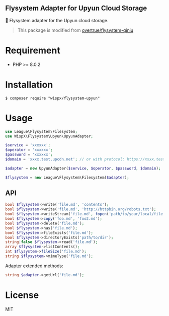 ## Flysystem Adapter for Upyun Cloud Storage

:floppy_disk: Flysystem adapter for the Upyun cloud storage.

> This package is modified from [overtrue/flysystem-qiniu](https://github.com/overtrue/flysystem-qiniu)

# Requirement

-   PHP >= 8.0.2

# Installation

```shell
$ composer require "wispx/flysystem-upyun"
```

# Usage

```php
use League\Flysystem\Filesystem;
use WispX\Flysystem\Upyun\UpyunAdapter;

$service = 'xxxxxx';
$operator = 'xxxxxx';
$password = 'xxxxxx';
$domain = 'xxxx.test.upcdn.net'; // or with protocol: https://xxxx.test.upcdn.net

$adapter = new UpyunAdapter($service, $operator, $password, $domain);

$flysystem = new League\Flysystem\Filesystem($adapter);
```

## API

```php
bool $flysystem->write('file.md', 'contents');
bool $flysystem->write('file.md', 'http://httpbin.org/robots.txt');
bool $flysystem->writeStream('file.md', fopen('path/to/your/local/file.jpg', 'r'));
bool $flysystem->copy('foo.md', 'foo2.md');
bool $flysystem->delete('file.md');
bool $flysystem->has('file.md');
bool $flysystem->fileExists('file.md');
bool $flysystem->directoryExists('path/to/dir');
string|false $flysystem->read('file.md');
array $flysystem->listContents();
int $flysystem->fileSize('file.md');
string $flysystem->mimeType('file.md');
```

Adapter extended methods:

```php
string $adapter->getUrl('file.md');
```

# License

MIT